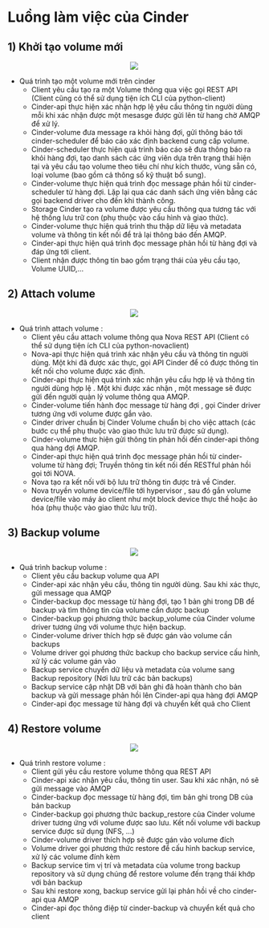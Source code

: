 # Luồng làm việc của Cinder
## **1) Khởi tạo volume mới**
<p align=center><img src=https://i.imgur.com/AIpSOVZ.png></p>

- Quá trình tạo một volume mới trên cinder
    - Client yêu cầu tạo ra một Volume thông qua việc gọi REST API (Client cũng có thể sử dụng tiện ích CLI của python-client)
    - Cinder-api thực hiện xác nhận hợp lệ yêu cầu thông tin người dùng mỗi khi xác nhận được một mesasge được gửi lên từ hang chờ AMQP để xử lý.
    - Cinder-volume đưa message ra khỏi hàng đợi, gửi thông báo tới cinder-scheduler để báo cáo xác định backend cung cấp volume.
    - Cinder-scheduler thực hiện quá trình báo cáo sẽ đưa thông báo ra khỏi hàng đợi, tạo danh sách các ứng viên dựa trên trạng thái hiện tại và yêu cầu tạo volume theo tiêu chí như kích thước, vùng sẵn có, loại volume (bao gồm cả thông số kỹ thuật bổ sung).
    - Cinder-volume thực hiện quá trình đọc message phản hồi từ cinder-scheduler từ hàng đợi. Lặp lại qua các danh sách ứng viên bằng các gọi backend driver cho đến khi thành công.
    - Storage Cinder tạo ra volume được yêu cầu thông qua tương tác với hệ thống lưu trữ con (phụ thuộc vào cấu hình và giao thức).
    - Cinder-volume thực hiện quá trình thu thập dữ liệu và metadata volume và thông tin kết nối để trả lại thông báo đến AMQP.
    - Cinder-api thực hiện quá trình đọc message phản hồi từ hàng đợi và đáp ứng tới client.
    - Client nhận được thông tin bao gồm trạng thái của yêu cầu tạo, Volume UUID,...
## **2) Attach volume**
<p align=center><img src=https://i.imgur.com/Q1vGk36.png></p>

- Quá trình attach volume :
    - Client yêu cầu attach volume thông qua Nova REST API (Client có thể sử dụng tiện ích CLI của python-novaclient)
    - Nova-api thực hiện quá trình xác nhận yêu cầu và thông tin người dùng. Một khi đã được xác thực, gọi API Cinder để có được thông tin kết nối cho volume được xác định.
    - Cinder-api thực hiện quá trình xác nhận yêu cầu hợp lệ và thông tin người dùng hợp lệ . Một khi được xác nhận , một message sẽ được gửi đến người quản lý volume thông qua AMQP.
    - Cinder-volume tiến hành đọc message từ hàng đợi , gọi Cinder driver tương ứng với volume được gắn vào.
    - Cinder driver chuẩn bị Cinder Volume chuẩn bị cho việc attach (các bước cụ thể phụ thuộc vào giao thức lưu trữ được sử dụng).
    - Cinder-volume thưc hiện gửi thông tin phản hồi đến cinder-api thông qua hàng đợi AMQP.
    - Cinder-api thực hiện quá trình đọc message phản hồi từ cinder-volume từ hàng đợi; Truyền thông tin kết nối đến RESTful phản hồi gọi tới NOVA.
    - Nova tạo ra kết nối với bộ lưu trữ thông tin được trả về Cinder.
    - Nova truyền volume device/file tới hypervisor , sau đó gắn volume device/file vào máy ảo client như một block device thực thế hoặc ảo hóa (phụ thuộc vào giao thức lưu trữ).
## **3) Backup volume**
<p align=center><img src=https://i.imgur.com/4bm3mod.png></p>

- Quá trình backup volume :
    - Client yêu cầu backup volume qua API
    - Cinder-api xác nhận yêu cầu, thông tin người dùng. Sau khi xác thực, gửi message qua AMQP
    - Cinder-backup đọc message từ hàng đợi, tạo 1 bản ghi trong DB để backup và tìm thông tin của volume cần được backup
    - Cinder-backup gọi phương thức backup_volume của Cinder volume driver tương ứng với volume thực hiện backup.
    - Cinder-volume driver thích hợp sẽ được gán vào volume cần backups
    - Volume driver gọi phương thức backup cho backup service cấu hình, xử lý các volume gán vào
    - Backup service chuyển dữ liệu và metadata của volume sang Backup repository (Nơi lưu trữ các bản backups)
    - Backup service cập nhật DB với bản ghi đã hoàn thành cho bản backup và gửi message phản hồi lên Cinder-api qua hàng đợi AMQP
    - Cinder-api đọc message từ hàng đợi và chuyển kết quả cho Client
## **4) Restore volume**
<p align=center><img src=https://i.imgur.com/0X5xF3T.png></p>

- Quá trình restore volume :
    - Client gửi yêu cầu restore volume thông qua REST API
    - Cinder-api xác nhận yêu cầu, thông tin user. Sau khi xác nhận, nó sẽ gửi message vào AMQP
    - Cinder-backup đọc message từ hàng đợi, tìm bản ghi trong DB của bản backup
    - Cinder-backup gọi phương thức backup_restore của Cinder volume driver tương ứng với volume được sao lưu. Kết nối volume với backup service được sử dụng (NFS, ...)
    - Cinder-volume driver thích hợp sẽ được gán vào volume đích
    - Volume driver gọi phương thức restore để cấu hình backup service, xử lý các volume đính kèm
    - Backup service tìm vị trí và metadata của volume trong backup repository và sử dụng chúng để restore volume đến trạng thái khớp với bản backup
    - Sau khi restore xong, backup service gửi lại phản hồi về cho cinder-api qua AMQP
    - Cinder-api đọc thông điệp từ cinder-backup và chuyển kết quả cho client